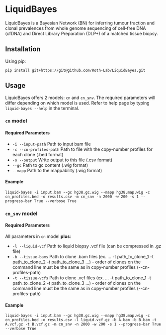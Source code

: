 # LiquidBayes
LiquidBayes is a Bayesian Network (BN) for inferring tumour fraction and clonal prevalences from whole genome sequencing of cell-free DNA (cfDNA) and Direct Library Preparation (DLP+) of a matched tissue biopsy. 

## Installation
Using pip:
```
pip install git+https://git@github.com/Roth-Lab/LiquidBayes.git
```

## Usage
LiquidBayes offers 2 models: `cn` and `cn_snv`. The required parameters will differ depending on which model is used. Refer to help page by typing `liquid-bayes --help` in the terminal.

### `cn` model
#### Required Parameters
- `-i --input-path` Path to input bam file
- `-c --cn-profiles-path` Path to file with the copy-number profiles for each clone (.bed format)
- `-o --output` Write output to this file (.csv format)
- `--gc` Path to gc content (.wig format)
- `--mapp` Path to the mappability (.wig format)

#### Example
`liquid-bayes -i input.bam --gc hg38.gc.wig --mapp hg38.map.wig -c cn_profiles.bed -o results.csv -m cn_snv -n 2000 -w 200 -s 1 --progress-bar True --verbose True`

### `cn_snv` model
#### Required Parameters
All parameters in `cn` model **plus**:
- `-l --liquid-vcf` Path to liquid biopsy .vcf file (can be compressed in .gz file)
- `-b --tissue-bams` Path to clone .bam files (ex. ... -t path_to_clone_1 -t path_to_clone_2 -t path_to_clone_3 ...) - order of clones on the command line must be the same as in copy-number profiles (--cn-profiles-path)
- `-t --tissue-vcfs` Path to clone .vcf files (ex. ... -t path_to_clone_1 -t path_to_clone_2 -t path_to_clone_3 ...) - order of clones on the command line must be the same as in copy-number profiles (--cn-profiles-path)

#### Example
`liquid-bayes -i input.bam --gc hg38.gc.wig --mapp hg38.map.wig -c cn_profiles.bed -o results.csv -l liquid.vcf.gz -b A.bam -b B.bam -t A.vcf.gz -t B.vcf.gz -m cn_snv -n 2000 -w 200 -s 1 --progress-bar True --verbose True`
